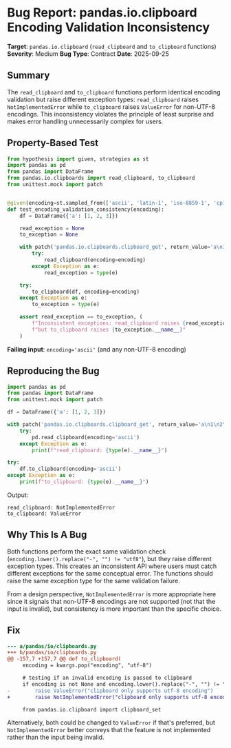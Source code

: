 # Bug Report: pandas.io.clipboard Encoding Validation Inconsistency

**Target**: `pandas.io.clipboard` (`read_clipboard` and `to_clipboard` functions)
**Severity**: Medium
**Bug Type**: Contract
**Date**: 2025-09-25

## Summary

The `read_clipboard` and `to_clipboard` functions perform identical encoding validation but raise different exception types: `read_clipboard` raises `NotImplementedError` while `to_clipboard` raises `ValueError` for non-UTF-8 encodings. This inconsistency violates the principle of least surprise and makes error handling unnecessarily complex for users.

## Property-Based Test

```python
from hypothesis import given, strategies as st
import pandas as pd
from pandas import DataFrame
from pandas.io.clipboards import read_clipboard, to_clipboard
from unittest.mock import patch


@given(encoding=st.sampled_from(['ascii', 'latin-1', 'iso-8859-1', 'cp1252']))
def test_encoding_validation_consistency(encoding):
    df = DataFrame({'a': [1, 2, 3]})

    read_exception = None
    to_exception = None

    with patch('pandas.io.clipboards.clipboard_get', return_value='a\n1\n2\n3'):
        try:
            read_clipboard(encoding=encoding)
        except Exception as e:
            read_exception = type(e)

    try:
        to_clipboard(df, encoding=encoding)
    except Exception as e:
        to_exception = type(e)

    assert read_exception == to_exception, (
        f"Inconsistent exceptions: read_clipboard raises {read_exception.__name__}, "
        f"but to_clipboard raises {to_exception.__name__}"
    )
```

**Failing input**: `encoding='ascii'` (and any non-UTF-8 encoding)

## Reproducing the Bug

```python
import pandas as pd
from pandas import DataFrame
from unittest.mock import patch

df = DataFrame({'a': [1, 2, 3]})

with patch('pandas.io.clipboards.clipboard_get', return_value='a\n1\n2\n3'):
    try:
        pd.read_clipboard(encoding='ascii')
    except Exception as e:
        print(f"read_clipboard: {type(e).__name__}")

try:
    df.to_clipboard(encoding='ascii')
except Exception as e:
    print(f"to_clipboard: {type(e).__name__}")
```

Output:
```
read_clipboard: NotImplementedError
to_clipboard: ValueError
```

## Why This Is A Bug

Both functions perform the exact same validation check (`encoding.lower().replace("-", "") != "utf8"`), but they raise different exception types. This creates an inconsistent API where users must catch different exceptions for the same conceptual error. The functions should raise the same exception type for the same validation failure.

From a design perspective, `NotImplementedError` is more appropriate here since it signals that non-UTF-8 encodings are not supported (not that the input is invalid), but consistency is more important than the specific choice.

## Fix

```diff
--- a/pandas/io/clipboards.py
+++ b/pandas/io/clipboards.py
@@ -157,7 +157,7 @@ def to_clipboard(
     encoding = kwargs.pop("encoding", "utf-8")

     # testing if an invalid encoding is passed to clipboard
     if encoding is not None and encoding.lower().replace("-", "") != "utf8":
-        raise ValueError("clipboard only supports utf-8 encoding")
+        raise NotImplementedError("clipboard only supports utf-8 encoding")

     from pandas.io.clipboard import clipboard_set
```

Alternatively, both could be changed to `ValueError` if that's preferred, but `NotImplementedError` better conveys that the feature is not implemented rather than the input being invalid.